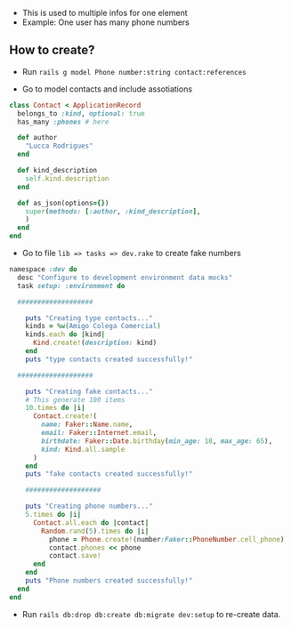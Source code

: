- This is used to multiple infos for one element
- Example: One user has many phone numbers

## How to create?

- Run `rails g model Phone number:string contact:references`

- Go to model contacts and include assotiations

```ruby
class Contact < ApplicationRecord
  belongs_to :kind, optional: true
  has_many :phones # here

  def author
    "Lucca Rodrigues"
  end

  def kind_description
    self.kind.description
  end

  def as_json(options={})
    super(methods: [:author, :kind_description],
    )
  end
end

```

- Go to file `lib => tasks => dev.rake` to create fake numbers

```ruby
namespace :dev do
  desc "Configure to development environment data mocks"
  task setup: :environment do

  ###################

    puts "Creating type contacts..."
    kinds = %w(Amigo Colega Comercial)
    kinds.each do |kind|
      Kind.create!(description: kind)
    end
    puts "type contacts created successfully!"

  ###################

    puts "Creating fake contacts..."
    # This generate 100 items
    10.times do |i|
      Contact.create!(
        name: Faker::Name.name,
        email: Faker::Internet.email,
        birthdate: Faker::Date.birthday(min_age: 18, max_age: 65),
        kind: Kind.all.sample
      )
    end
    puts "fake contacts created successfully!"

    ###################

    puts "Creating phone numbers..."
    5.times do |i|
      Contact.all.each do |contact|
        Random.rand(5).times do |i|
          phone = Phone.create!(number:Faker::PhoneNumber.cell_phone)
          contact.phones << phone
          contact.save!
      end
    end
    puts "Phone numbers created successfully!"
  end
end
```

- Run `rails db:drop db:create db:migrate dev:setup` to re-create data.
